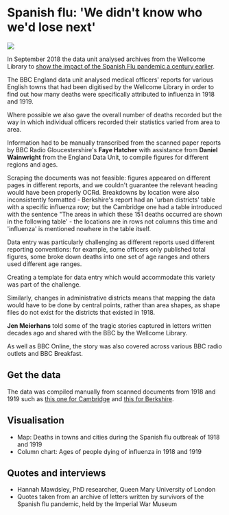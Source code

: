 # Spanish flu: 'We didn't know who we'd lose next'

![](https://ichef.bbci.co.uk/news/624/cpsprodpb/1832B/production/_102951199_chart-spanishfludeathsage-wpf8d-nc.png)

In September 2018 the data unit analysed archives from the Wellcome Library to [show the impact of the Spanish Flu pandemic a century earlier](https://www.bbc.co.uk/news/uk-england-45097068).

The BBC England data unit analysed medical officers' reports for various English towns that had been digitised by the Wellcome Library in order to find out how many deaths were specifically attributed to influenza in 1918 and 1919.

Where possible we also gave the overall number of deaths recorded but the way in which individual officers recorded their statistics varied from area to area.

Information had to be manually transcribed from the scanned paper reports by BBC Radio Gloucestershire's **Faye Hatcher** with assistance from **Daniel Wainwright** from the England Data Unit, to compile figures for different regions and ages. 

Scraping the documents was not feasible: figures appeared on different pages in different reports, and we couldn't guarantee the relevant heading would have been properly OCRd. Breakdowns by location were also inconsistently formatted - Berkshire's report had an 'urban districts' table with a specific influenza row; but the Cambridge one had a table introduced with the sentence "The areas in which these 151 deaths occurred are shown in the following table' - the locations are in rows not columns this time and 'influenza' is mentioned nowhere in the table itself. 

Data entry was particularly challenging as different reports used different reporting conventions: for example, some officers only published total figures, some broke down deaths into one set of age ranges and others used different age ranges. 

Creating a template for data entry which would accommodate this variety was part of the challenge.

Similarly, changes in administrative districts means that mapping the data would have to be done by central points, rather than area shapes, as shape files do not exist for the districts that existed in 1918.

**Jen Meierhans** told some of the tragic stories captured in letters written decades ago and shared with the BBC by the Wellcome Library.

As well as BBC Online, the story was also covered across various BBC radio outlets and BBC Breakfast. 

## Get the data

The data was compiled manually from scanned documents from 1918 and 1919 such as [this one for Cambridge](https://wellcomelibrary.org/item/b29524982#?c=0&m=0&s=0&cv=7&z=-0.4803%2C-0.03%2C1.9517%2C1.0699) and [this for Berkshire](https://wellcomelibrary.org/item/b28918794#?c=0&m=0&s=0&cv=34&z=-0.0555%2C0.0115%2C2.1111%2C1.0682). 

## Visualisation

* Map: Deaths in towns and cities during the Spanish flu outbreak of 1918 and 1919
* Column chart: Ages of people dying of influenza in 1918 and 1919

## Quotes and interviews

* Hannah Mawdsley, PhD researcher, Queen Mary University of London
* Quotes taken from an archive of letters written by survivors of the Spanish flu pandemic, held by the Imperial War Museum

